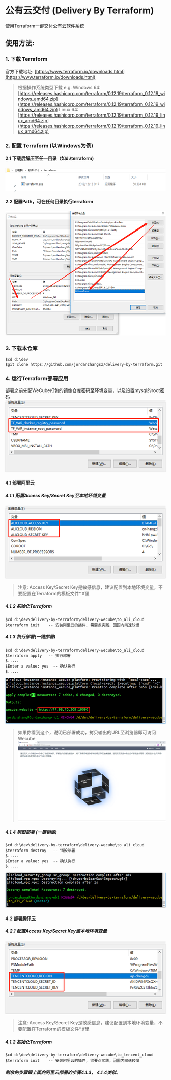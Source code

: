 # 公有云交付 (Delivery By Terraform)
使用Terraform一键交付公有云软件系统

## 使用方法:
### 1. 下载 Terraform
官方下载地址:
[https://www.terraform.io/downloads.html](https://www.terraform.io/downloads.html)
>根据操作系统类型下载
e.g. 
Windows 64: [https://releases.hashicorp.com/terraform/0.12.19/terraform_0.12.19_windows_amd64.zip](https://releases.hashicorp.com/terraform/0.12.19/terraform_0.12.19_windows_amd64.zip)
Linux 64: [https://releases.hashicorp.com/terraform/0.12.19/terraform_0.12.19_linux_amd64.zip](https://releases.hashicorp.com/terraform/0.12.19/terraform_0.12.19_linux_amd64.zip)

### 2. 配置 Terraform (以Windows为例)
#### 2.1 下载后解压至任一目录（如d:\terraform)
![terraform location](docs/images/terraform_location.png) 
#### 2.2 配置Path，可在任何目录执行terraform
![terraform env path](docs/images/terraform_env_path.png)

### 3. 下载本仓库
```
$cd d:\dev
$git clone https://github.com/jordanzhangsz/delivery-by-terraform.git
```

### 4. 运行Terraform部署应用
部署之前先配WeCube打包的镜像仓库密码至环境变量，以及设置mysql的root密码
![terraform app password](docs/images/passwords.png) 

#### 4.1 部署阿里云
##### 4.1.1 配置Access Key/Secret Key至本地环境变量 
![terraform ali cloud key](docs/images/terraform_ali_cloud_key.png)
>注意: Access Key/Secret Key是敏感信息，建议配置到本地环境变量，不要配置在Terraform的模板文件*.tf里
##### 4.1.2 初始化Terraform
```
$cd d:\dev\delivery-by-terraform\delivery-wecube\to_ali_cloud
$terraform init    -- 安装阿里云的插件, 需要点实践，因国内网速较慢
```
##### 4.1.3 执行部署(一键部署)
```
$cd d:\dev\delivery-by-terraform\delivery-wecube\to_ali_cloud
$terraform apply   -- 执行部署
$.....
$Enter a value: yes  -- 确认执行
$.....
```
![terraform apply ](docs/images/terraform_ali_cloud_apply.png)
>如果你看到这个，说明已部署成功，拷贝输出的URL至浏览器即可访问Wecube
![wecube ](docs/images/wecube.png)


##### 4.1.4 销毁部署 (一键销毁)
```
$cd d:\dev\delivery-by-terraform\delivery-wecube\to_ali_cloud
$terraform destroy   -- 销毁部署
$.....
$Enter a value: yes  -- 确认执行
$.....
```
![terraform deploy   ](docs/images/terraform_ali_cloud_destroy.png)

#### 4.2 部署腾讯云
##### 4.2.1 配置Access Key/Secret Key至本地环境变量 
![terraform tencent cloud key](docs/images/terraform_tencent_cloud_key.png)
>注意: Access Key/Secret Key是敏感信息，建议配置到本地环境变量，不要配置在Terraform的模板文件*.tf里

##### 4.1.2 初始化Terraform
```
$cd d:\dev\delivery-by-terraform\delivery-wecube\to_tencent_cloud
$terraform init    -- 安装阿里云的插件, 需要点实践，因国内网速较慢
```

##### 剩余的步骤跟上面的阿里云部署的步骤4.1.3， 4.1.4类似。
